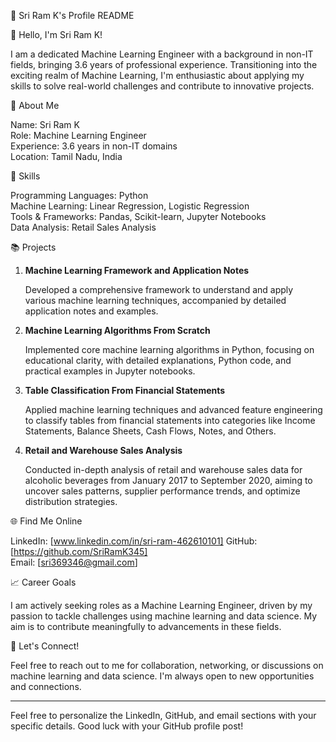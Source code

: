 💼 Sri Ram K's Profile README

👋 Hello, I'm Sri Ram K!

I am a dedicated Machine Learning Engineer with a background in non-IT fields, bringing 3.6 years of professional experience. Transitioning into the exciting realm of Machine Learning, I'm enthusiastic about applying my skills to solve real-world challenges and contribute to innovative projects.

🌟 About Me

Name: Sri Ram K  
Role: Machine Learning Engineer  
Experience: 3.6 years in non-IT domains  
Location: Tamil Nadu, India  

🔧 Skills

Programming Languages: Python  
Machine Learning: Linear Regression, Logistic Regression  
Tools & Frameworks: Pandas, Scikit-learn, Jupyter Notebooks  
Data Analysis: Retail Sales Analysis  

📚 Projects

1. **Machine Learning Framework and Application Notes**

   Developed a comprehensive framework to understand and apply various machine learning techniques, accompanied by detailed application notes and examples.

2. **Machine Learning Algorithms From Scratch**

   Implemented core machine learning algorithms in Python, focusing on educational clarity, with detailed explanations, Python code, and practical examples in Jupyter notebooks.

3. **Table Classification From Financial Statements**

   Applied machine learning techniques and advanced feature engineering to classify tables from financial statements into categories like Income Statements, Balance Sheets, Cash Flows, Notes, and Others.

4. **Retail and Warehouse Sales Analysis**

   Conducted in-depth analysis of retail and warehouse sales data for alcoholic beverages from January 2017 to September 2020, aiming to uncover sales patterns, supplier performance trends, and optimize distribution strategies.

🌐 Find Me Online

LinkedIn: [www.linkedin.com/in/sri-ram-462610101] 
GitHub: [https://github.com/SriRamK345]  
Email: [sri369346@gmail.com]

📈 Career Goals

I am actively seeking roles as a Machine Learning Engineer, driven by my passion to tackle challenges using machine learning and data science. My aim is to contribute meaningfully to advancements in these fields.

💬 Let's Connect!

Feel free to reach out to me for collaboration, networking, or discussions on machine learning and data science. I'm always open to new opportunities and connections.

---

Feel free to personalize the LinkedIn, GitHub, and email sections with your specific details. Good luck with your GitHub profile post!
